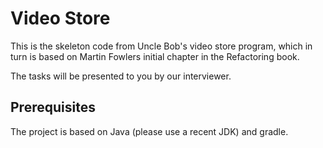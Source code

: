 # Video Store

This is the skeleton code from Uncle Bob's video store program, which in turn is based on Martin Fowlers initial chapter in the Refactoring book.

The tasks will be presented to you by our interviewer.

## Prerequisites

The project is based on Java (please use a recent JDK) and gradle.
